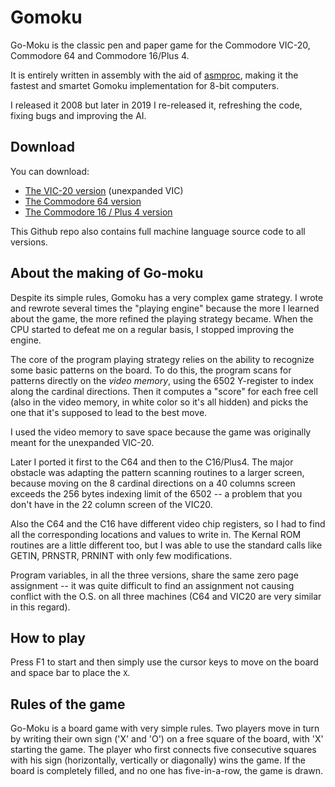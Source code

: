 # Gomoku

Go-Moku is the classic pen and paper game for the Commodore VIC-20, Commodore 64 and Commodore 16/Plus 4.

It is entirely written in assembly with the aid of [asmproc](https://github.com/nippur72/asmproc),
making it the fastest and smartet Gomoku implementation for 8-bit computers.

I released it 2008 but later in 2019 I re-released it, refreshing the code, fixing bugs 
and improving the AI.

## Download

You can download:

- [The VIC-20 version](gomoku_vic20.prg) (unexpanded VIC)
- [The Commodore 64 version](gomoku_c64.prg)
- [The Commodore 16 / Plus 4 version](gomoku_c16.prg)

This Github repo also contains full machine language source code to all versions.

## About the making of Go-moku

Despite its simple rules, Gomoku has a very complex game strategy. I wrote and rewrote several times the "playing engine" because the more I learned about the game, the more refined the playing strategy became. When the CPU started to defeat me on a regular basis, I stopped improving the engine.

The core of the program playing strategy relies on the ability to recognize some basic patterns on the board. To do this, the program scans for patterns directly on the *video memory*, using the 6502 Y-register to index along the cardinal directions. Then it computes a "score" for each free cell (also in the video memory, in white color so it's all hidden) and picks the one that it's supposed to lead to the best move.

I used the video memory to save space because the game was originally meant for the unexpanded VIC-20. 

Later I ported it first to the C64 and then to the C16/Plus4. The major obstacle was adapting the pattern scanning routines to a larger screen, because moving on the 8 cardinal directions on a 40 columns screen exceeds the 256 bytes indexing limit of the 6502 -- a problem that you don't have in the 22 column screen of the VIC20.

Also the C64 and the C16 have different video chip registers, so I had to find all the corresponding locations and values to write in. The Kernal ROM routines are a little different too, but I was able to use the standard calls like GETIN, PRNSTR, PRNINT with only few modifications.

Program variables, in all the three versions, share the same zero page assignment -- it was quite difficult to find an assignment not causing conflict with the O.S. on all three machines (C64 and VIC20 are very similar in this regard).

## How to play

Press F1 to start and then simply use the cursor keys to move on the board and space bar to place the `X`.

## Rules of the game

Go-Moku is a board game with very simple rules. Two players move in turn by writing their own sign ('X' and 'O') on a free square of the board, with 'X' starting the game. The player who first connects five consecutive squares with his sign (horizontally, vertically or diagonally) wins the game. If the board is completely filled, and no one has five-in-a-row, the game is drawn.

